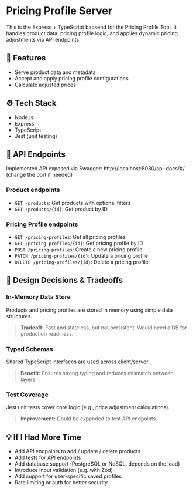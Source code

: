 # Pricing Profile Server

This is the Express + TypeScript backend for the Pricing Profile Tool. It handles product data, pricing profile logic, and applies dynamic pricing adjustments via API endpoints.

## 🚀 Features
- Serve product data and metadata
- Accept and apply pricing profile configurations
- Calculate adjusted prices


## ⚙️ Tech Stack
- Node.js
- Express
- TypeScript
- Jest (unit testing)

## 🔌 API Endpoints
Implemented API exposed via Swagger: http://localhost:8080/api-docs/#/ (change the port if needed)

### Product endpoints
- `GET /products`: Get products with optional filters
- `GET /products/{id}`: Get product by ID

### Pricing Profile endpoints
- `GET /pricing-profiles`: Get all pricing profiles
- `GET /pricing-profiles/{id}`: Get pricing profile by ID
- `POST /pricing-profiles`: Create a new pricing profile
- `PATCH /pricing-profiles/{id}`: Update a pricing profile
- `DELETE /pricing-profiles/{id}`: Delete a pricing profile

## 📓 Design Decisions & Tradeoffs

### In-Memory Data Store
Products and pricing profiles are stored in memory using simple data structures.
> **Tradeoff:** Fast and stateless, but not persistent. Would need a DB for production readiness.

### Typed Schemas
Shared TypeScript interfaces are used across client/server.
> **Benefit:** Ensures strong typing and reduces mismatch between layers.

### Test Coverage
Jest unit tests cover core logic (e.g., price adjustment calculations).
> **Improvement:** Could be expanded to test API endpoints.


## 💡 If I Had More Time
- Add API endpoints to add / update / delete products
- Add tests for API endpoints
- Add database support (PostgreSQL or NoSQL, depends on the load)
- Introduce input validation (e.g. with Zod)
- Add support for user-specific saved profiles
- Rate limiting or auth for better security


